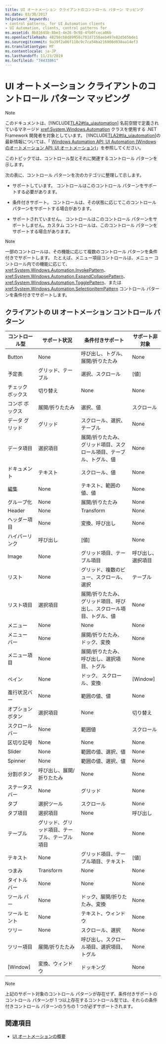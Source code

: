 ```yaml
---
title: UI オートメーション クライアントのコントロール パターン マッピング
ms.date: 03/30/2017
helpviewer_keywords:
- control patterns, for UI Automation clients
- UI Automation, clients, control patterns for
ms.assetid: 8b81645b-8be3-4e26-9c98-4fb0fceca06b
ms.openlocfilehash: 48298cb8d89958c701d7150aeb497e82d565bde1
ms.sourcegitcommit: 9a39f2a06f110c9c7ca54ba216900d038aa14ef3
ms.translationtype: MT
ms.contentlocale: ja-JP
ms.lasthandoff: 11/23/2019
ms.locfileid: "74433861"
---
```

# <a name="control-pattern-mapping-for-ui-automation-clients"></a>UI オートメーション クライアントのコントロール パターン マッピング
> [!NOTE]
> このドキュメントは、[!INCLUDE[TLA2#tla_uiautomation](../../../includes/tla2sharptla-uiautomation-md.md)] 名前空間で定義されているマネージド <xref:System.Windows.Automation> クラスを使用する .NET Framework 開発者を対象としています。 [!INCLUDE[TLA2#tla_uiautomation](../../../includes/tla2sharptla-uiautomation-md.md)]の最新情報については、「 [Windows Automation API: UI Automation (Windows のオートメーション API: UI オートメーション)](/windows/win32/winauto/entry-uiauto-win32)」を参照してください。  
  
 このトピックでは、コントロール型とそれに関連するコントロール パターンを示します。  
  
 次の表に、コントロール パターンを次のカテゴリに整理して示します。  
  
- サポートしています。 コントロールはこのコントロール パターンをサポートする必要があります。  
  
- 条件付きサポート。 コントロールは、その状態に応じてこのコントロール パターンをサポートする場合があります。  
  
- サポートされていません。 コントロールはこのコントロール パターンをサポートしません。カスタム コントロールは、このコントロール パターンをサポートする場合があります。  
  
> [!NOTE]
> 一部のコントロールは、その機能に応じて複数のコントロール パターンを条件付きでサポートします。 たとえば、メニュー項目コントロールは、メニュー コントロール内での機能に応じて、 <xref:System.Windows.Automation.InvokePattern>、 <xref:System.Windows.Automation.ExpandCollapsePattern>、 <xref:System.Windows.Automation.TogglePattern>、または <xref:System.Windows.Automation.SelectionItemPattern> コントロール パターンを条件付きでサポートします。  
  
<a name="control_mapping_clients"></a>   
## <a name="ui-automation-control-patterns-for-clients"></a>クライアントの UI オートメーション コントロール パターン  
  
|コントロール型|サポート状況|条件付きサポート|サポート非対象|  
|------------------|---------------|-------------------------|-------------------|  
|Button|None|呼び出し、トグル、展開/折りたたみ|None|  
|予定表|グリッド、テーブル|選択、スクロール|[値]|  
|チェック ボックス|切り替え|None|None|  
|コンボ ボックス|展開/折りたたみ|選択、値|スクロール|  
|データ グリッド|グリッド|スクロール、選択、テーブル|None|  
|データ項目|選択項目|展開/折りたたみ、グリッド項目、スクロール項目、テーブル、トグル、値|None|  
|ドキュメント|テキスト|スクロール、値|None|  
|編集|None|テキスト、範囲の値、値|None|  
|グループ化|None|展開/折りたたみ|None|  
|Header|None|Transform|None|  
|ヘッダー項目|None|変換、呼び出し|None|  
|ハイパーリンク|呼び出し|[値]|None|  
|Image|None|グリッド項目、テーブル項目|呼び出し、選択項目|  
|リスト|None|グリッド、複数のビュー、スクロール、選択|テーブル|  
|リスト項目|選択項目|展開/折りたたみ、グリッド項目、呼び出し、スクロール項目、トグル、値|None|  
|メニュー|None|None|None|  
|メニュー バー|None|展開/折りたたみ、ドック、変換|None|  
|メニュー項目|None|展開/折りたたみ、呼び出し、選択項目、トグル|None|  
|ペイン|None|ドック、 スクロール、変換|[Window]|  
|進行状況バー|None|範囲の値、値|None|  
|オプション ボタン|選択項目|None|切り替え|  
|スクロール バー|None|範囲値|スクロール|  
|区切り記号|None|None|None|  
|Slider|None|範囲の値、選択、値|None|  
|Spinner|None|範囲の値、選択、値|None|  
|分割ボタン|呼び出し、展開/折りたたみ|None|None|  
|ステータス バー|None|グリッド|None|  
|タブ|選択ツール|スクロール|None|  
|タブ項目|選択項目|None|呼び出し|  
|テーブル|グリッド、グリッド項目、テーブル、テーブル項目|None|None|  
|テキスト|None|グリッド項目、テーブル項目、テキスト|[値]|  
|つまみ|Transform|None|None|  
|タイトル バー|None|None|None|  
|ツール バー|None|ドック、展開/折りたたみ、変換|None|  
|ツール ヒント|None|テキスト、ウィンドウ|None|  
|ツリー|None|スクロール、選択|None|  
|ツリー項目|展開/折りたたみ|呼び出し、スクロール項目、選択項目、トグル|None|  
|[Window]|変換、ウィンドウ|ドッキング|None|  
  
> [!NOTE]
> 上記のサポート対象のコントロール パターンが存在せず、条件付きサポートのコントロール パターンが 1 つ以上存在するコントロール型では、それらの条件付きコントロール パターンのうちの 1 つが必ずサポートされます。  
  
## <a name="see-also"></a>関連項目

- [UI オートメーションの概要](ui-automation-overview.md)
